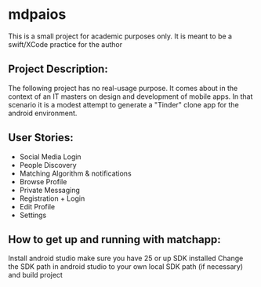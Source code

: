 # mdpaios
This is a small project for academic purposes only. It is meant to be a swift/XCode practice for the author

## Project Description:
The following project has no real-usage purpose. It comes about in the context of an IT masters on design and development of mobile apps. In that scenario it is a modest attempt to generate a "Tinder" clone app for the android environment.

## User Stories:
* Social Media Login
* People Discovery
* Matching Algorithm & notifications
* Browse Profile
* Private Messaging
* Registration + Login
* Edit Profile
* Settings

## How to get up and running with matchapp:
Install android studio
make sure you have 25 or up SDK installed
Change the SDK path in android studio to your own local SDK path (if necessary) and build project

